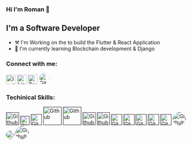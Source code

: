 ### Hi I'm Roman 👋

## I'm a Software Developer
- ⚒️ I'm Working on the to build the Flutter & React Application
- 🌱 I'm currently learning Blockchain development & Django


### Connect with me:
[<img algin="left" alt="insta" width="26px" src="https://upload.wikimedia.org/wikipedia/commons/thumb/a/a5/Instagram_icon.png/1024px-Instagram_icon.png" target="_blank"/>](https://www.instagram.com/roman_ojhaa/)
[<img algin="left" alt="Linkdin" width="26px" src="https://cdn-icons-png.flaticon.com/512/174/174857.png" target="_blank"/>](https://www.linkedin.com/in/roman-ojha-3b8bb2209/)
[<img algin="left" alt="Twitter" width="26px" src="https://www.iconpacks.net/icons/2/free-twitter-logo-icon-2429-thumb.png" target="_blank"/>](https://twitter.com/RomanOjha1)
[<img algin="left" alt="Github" width="30px" src="https://cdn3.iconfinder.com/data/icons/inficons/512/github.png" style="border-radius:50%" target="_blank"/>](https://github.com/RomanOjha-git)
<br/>

### Techinical Skills:
[<img algin="left" alt="Github" width="35px" src="https://cdn0.iconfinder.com/data/icons/HTML5/512/HTML_Logo.png" target="_blank"/>]()
[<img algin="left" alt="Github" width="25px" src="https://upload.wikimedia.org/wikipedia/commons/thumb/d/d5/CSS3_logo_and_wordmark.svg/1200px-CSS3_logo_and_wordmark.svg.png" target="_blank"/>]()
[<img algin="left" alt="Github" width="30px" src="https://upload.wikimedia.org/wikipedia/commons/thumb/9/99/Unofficial_JavaScript_logo_2.svg/2048px-Unofficial_JavaScript_logo_2.svg.png" target="_blank"/>]()
[<img algin="left" alt="Github" width="50px" src="https://www.pngkit.com/png/full/66-667065_js-club-new-balance-png-logo-node-js.png" target="_blank"/>]()
[<img algin="left" alt="Github" width="50px" src="https://upload.wikimedia.org/wikipedia/commons/thumb/a/a7/React-icon.svg/1280px-React-icon.svg.png" target="_blank"/>]()
[<img algin="left" alt="Github" width="35px" src="https://res.cloudinary.com/practicaldev/image/fetch/s--TNSLqWFK--/c_fill,f_auto,fl_progressive,h_320,q_auto,w_320/https://dev-to-uploads.s3.amazonaws.com/uploads/organization/profile_image/140/fec5c82f-9870-4277-8ec9-a1ccf5505bf5.png" target="_blank"/>]()
[<img algin="left" alt="Github" width="35px" src="https://www.gstatic.com/devrel-devsite/prod/v84e6f6a61298bbae5bb110c196e834c7f21fe3fb34e722925433ddb936d280c9/firebase/images/touchicon-180.png" target="_blank"/>]()
[<img algin="left" alt="Github" width="30px" src="https://cdn.iconscout.com/icon/free/png-256/flutter-3629369-3032362.png" target="_blank"/>]()
[<img algin="left" alt="Github" width="30px" src="https://upload.wikimedia.org/wikipedia/commons/7/7e/Dart-logo.png" target="_blank"/>]()
[<img algin="left" alt="Github" width="30px" src="https://upload.wikimedia.org/wikipedia/commons/thumb/c/c3/Python-logo-notext.svg/1200px-Python-logo-notext.svg.png" target="_blank"/>]()
[<img algin="left" alt="Github" width="30px" src="https://upload.wikimedia.org/wikipedia/commons/thumb/1/18/C_Programming_Language.svg/1200px-C_Programming_Language.svg.png" target="_blank"/>]()
[<img algin="left" alt="Github" width="30px" src="https://upload.wikimedia.org/wikipedia/commons/thumb/1/18/ISO_C%2B%2B_Logo.svg/1822px-ISO_C%2B%2B_Logo.svg.png" target="_blank"/>]()
[<img algin="left" alt="Github" width="35px" src="https://cdn3.iconfinder.com/data/icons/inficons/512/github.png" style="border-radius:50%" target="_blank"/>]()
[<img algin="left" alt="Github" width="22px" src="https://upload.wikimedia.org/wikipedia/commons/3/33/Figma-logo.svg" style="border-radius:50%" target="_blank"/>]()
[<img algin="left" alt="Github" width="35px" src="https://upload.wikimedia.org/wikipedia/commons/thumb/9/9a/Visual_Studio_Code_1.35_icon.svg/2048px-Visual_Studio_Code_1.35_icon.svg.png" style="border-radius:50%" target="_blank"/>]()
